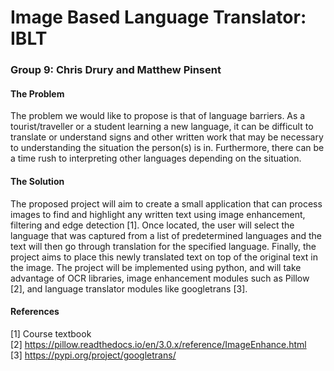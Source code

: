 # Image Based Language Translator: IBLT

### Group 9: Chris Drury and Matthew Pinsent 

#### The Problem

The problem we would like to propose is that of language barriers. As a tourist/traveller or a student learning a new language, it can be difficult to translate or understand signs and other written work that may be necessary to understanding the situation the person(s) is in. Furthermore, there can be a time rush to interpreting other languages depending on the situation. 

#### The Solution

The proposed project will aim to create a small application that can process images to find and highlight any written text using image enhancement, filtering and edge detection [1]. Once located, the user will select the language that was captured from a list of predetermined languages and the text will then go through translation for the specified language. Finally, the project aims to place this newly translated text on top of the original text in the image. The project will be implemented using python, and will take advantage of OCR libraries, image enhancement modules such as Pillow [2], and language translator modules like googletrans [3].


#### References

[1] Course textbook <br>
[2] https://pillow.readthedocs.io/en/3.0.x/reference/ImageEnhance.html  <br>
[3] https://pypi.org/project/googletrans/ <br>
